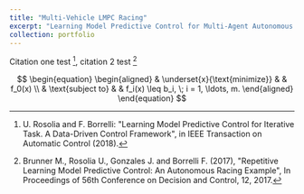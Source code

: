 ```yaml
---
title: "Multi-Vehicle LMPC Racing"
excerpt: "Learning Model Predictive Control for Multi-Agent Autonomous Racing <br/><img src='/images/LMPC_fpic.jpg'>"
collection: portfolio
---
```



Citation one test [^fn1], citation 2 test [^fn2]

$$  \begin{equation} \begin{aligned}
& \underset{x}{\text{minimize}}
& & f_0(x) \\
& \text{subject to}
& & f_i(x) \leq b_i, \; i = 1, \ldots, m.
\end{aligned} \end{equation} $$

[^fn1]: U. Rosolia and F. Borrelli: "Learning Model Predictive Control for Iterative Task. A Data-Driven Control Framework", in IEEE Transaction on Automatic Control (2018).

[^fn2]: Brunner M., Rosolia U., Gonzales J. and Borrelli F. (2017), "Repetitive Learning Model Predictive Control: An Autonomous Racing Example", In Proceedings of 56th Conference on Decision and Control, 12, 2017.